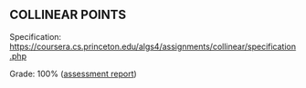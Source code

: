 ## COLLINEAR POINTS

Specification: https://coursera.cs.princeton.edu/algs4/assignments/collinear/specification.php

Grade: 100% ([assessment report](../submissions/part1/week3/README.md))
